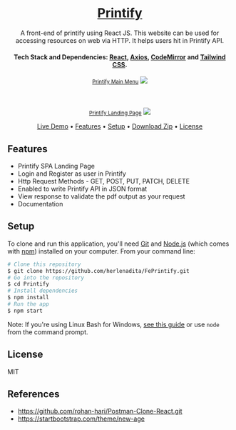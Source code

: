 <h1 align="center">
  <a href="https://github.com/herlenadita/FePrintify/">
     Printify
  </a>
</h1>
<p align="center">
A front-end of printify using React JS. This website can be used for accessing resources on web via HTTP. It helps users hit in Printify API. 
</p>

<h4 align="center">
  Tech Stack and Dependencies: 
  <a href="http://reactjs.org" target="_blank">React</a>,
  <a href="https://axios-http.com" target="_blank">Axios</a>, 
  <a href="https://codemirror.net/" target="_blank">CodeMirror</a> and 
  <a href="https://tailwindcss.com" target="_blank">Tailwind CSS</a>.
</h4>

<div align="center">
    <u><small>Printify Main Menu</small></u>
	<img src="https://drive.google.com/thumbnail?id=1sYAfBoeyJwUPAjB4k-ucrZDM1-JNmoST&sz=w1000"/>
</div>
<br/>
<br/>
<br/>
<div align="center">
    <u><small>Printify Landing Page</small></u>
	<img src="https://drive.google.com/thumbnail?id=1UIIzuuSkI5vysQt1_czj7Q_5Py-JGiRb&sz=w1000">
</div>

<p align="center">
  <a href="http://printify.sytes.net:3000/">Live Demo</a> • 
  <a href="#features">Features</a> •
  <a href="#setup">Setup</a> •
  <a href="https://github.com/herlenadita/FePrintify/archive/refs/heads/master.zip">Download Zip</a> •
  <a href="#license">License</a>
</p>

## Features

- Printify SPA Landing Page
- Login and Register as user in Printify
- Http Request Methods - GET, POST, PUT, PATCH, DELETE
- Enabled to write Printify API in JSON format
- View response to validate the pdf output as your request
- Documentation

## Setup

To clone and run this application, you'll need [Git](https://git-scm.com) and [Node.js](https://nodejs.org/en/download/) (which comes with [npm](http://npmjs.com)) installed on your computer. From your command line:

```bash
# Clone this repository
$ git clone https://github.com/herlenadita/FePrintify.git
# Go into the repository
$ cd Printify
# Install dependencies
$ npm install
# Run the app
$ npm start
```

Note: If you're using Linux Bash for Windows, [see this guide](https://www.howtogeek.com/261575/how-to-run-graphical-linux-desktop-applications-from-windows-10s-bash-shell/) or use `node` from the command prompt.

## License

MIT

## References
- https://github.com/rohan-hari/Postman-Clone-React.git
- https://startbootstrap.com/theme/new-age
